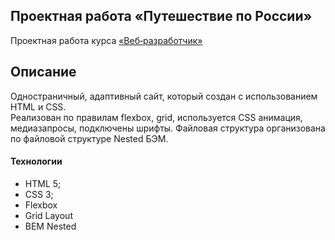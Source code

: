 ## Проектная работа «Путешествие по России»

Проектная работа курса [«Веб‑разработчик»](https://practicum.yandex.ru/web/ "Курс «Веб‑разработчик» — Яндекс Практикум")

## Описание
Одностраничный, адаптивный сайт, который создан с использованием HTML и CSS.   
Реализован по правилам flexbox, grid, используется CSS анимация, медиазапросы, подключены шрифты. Файловая структура организована по файловой структуре Nested БЭМ. 

#### Технологии
  * HTML 5;
  * CSS 3;
  * Flexbox
  * Grid Layout
  * BEM Nested

